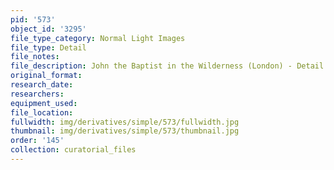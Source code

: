 ```yaml
---
pid: '573'
object_id: '3295'
file_type_category: Normal Light Images
file_type: Detail
file_notes:
file_description: John the Baptist in the Wilderness (London) - Detail 2
original_format:
research_date:
researchers:
equipment_used:
file_location:
fullwidth: img/derivatives/simple/573/fullwidth.jpg
thumbnail: img/derivatives/simple/573/thumbnail.jpg
order: '145'
collection: curatorial_files
---
```

